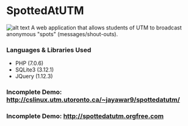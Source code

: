 # SpottedAtUTM
![alt text](http://cslinux.utm.utoronto.ca/~jayawar9/spottedatutm/images/logo.svg "Spotted At UTM")
A web application that allows students of UTM to broadcast anonymous "spots" (messages/shout-outs).

### Languages & Libraries Used
- PHP (7.0.6)
- SQLite3 (3.12.1)
- JQuery (1.12.3)

### Incomplete Demo: <http://cslinux.utm.utoronto.ca/~jayawar9/spottedatutm/>
### Incomplete Demo: <http://spottedatutm.orgfree.com>